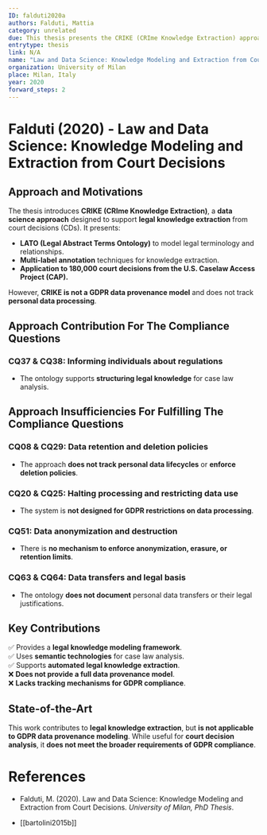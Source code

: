 ```yaml
---
ID: falduti2020a
authors: Falduti, Mattia
category: unrelated
due: This thesis presents the CRIKE (CRIme Knowledge Extraction) approach, which focuses on knowledge extraction from court decisions. However, it does not propose a data provenance model for GDPR obligations, nor does it track personal data processing. The approach is not applicable to the broader GDPR compliance questions.
entrytype: thesis
link: N/A
name: "Law and Data Science: Knowledge Modeling and Extraction from Court Decisions"
organization: University of Milan
place: Milan, Italy
year: 2020
forward_steps: 2
---
```


# Falduti (2020) - Law and Data Science: Knowledge Modeling and Extraction from Court Decisions

## Approach and Motivations

The thesis introduces **CRIKE (CRIme Knowledge Extraction)**, a **data science approach** designed to support **legal knowledge extraction** from court decisions (CDs). It presents:

- **LATO (Legal Abstract Terms Ontology)** to model legal terminology and relationships.  
- **Multi-label annotation** techniques for knowledge extraction.  
- **Application to 180,000 court decisions from the U.S. Caselaw Access Project (CAP).**  

However, **CRIKE is not a GDPR data provenance model** and does not track **personal data processing**.

## Approach Contribution For The Compliance Questions

### **CQ37 & CQ38: Informing individuals about regulations**
- The ontology supports **structuring legal knowledge** for case law analysis.  

## Approach Insufficiencies For Fulfilling The Compliance Questions

### **CQ08 & CQ29: Data retention and deletion policies**
- The approach **does not track personal data lifecycles** or **enforce deletion policies**.

### **CQ20 & CQ25: Halting processing and restricting data use**
- The system is **not designed for GDPR restrictions on data processing**.

### **CQ51: Data anonymization and destruction**
- There is **no mechanism to enforce anonymization, erasure, or retention limits**.

### **CQ63 & CQ64: Data transfers and legal basis**
- The ontology **does not document** personal data transfers or their legal justifications.

## Key Contributions

✅ Provides a **legal knowledge modeling framework**.  
✅ Uses **semantic technologies** for case law analysis.  
✅ Supports **automated legal knowledge extraction**.  
❌ **Does not provide a full data provenance model**.  
❌ **Lacks tracking mechanisms for GDPR compliance**.  

## State-of-the-Art

This work contributes to **legal knowledge extraction**, but **is not applicable to GDPR data provenance modeling**. While useful for **court decision analysis**, it **does not meet the broader requirements of GDPR compliance**.

# References

- Falduti, M. (2020). Law and Data Science: Knowledge Modeling and Extraction from Court Decisions. *University of Milan, PhD Thesis*.

- [[bartolini2015b]]
